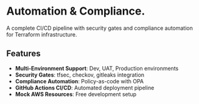# Automation & Compliance.

A complete CI/CD pipeline with security gates and compliance automation for Terraform infrastructure.

## Features

- **Multi-Environment Support**: Dev, UAT, Production environments
- **Security Gates**: tfsec, checkov, gitleaks integration
- **Compliance Automation**: Policy-as-code with OPA
- **GitHub Actions CI/CD**: Automated deployment pipeline
- **Mock AWS Resources**: Free development setup

